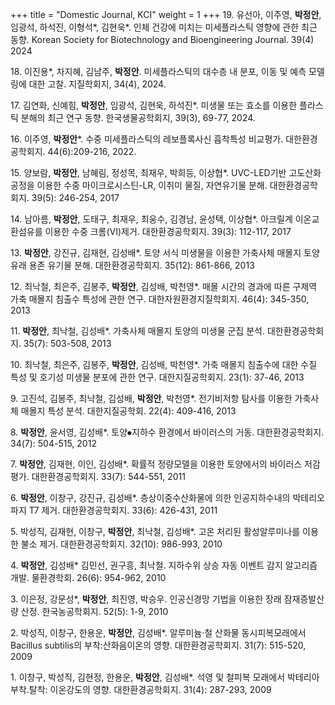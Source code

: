 +++
title = "Domestic Journal, KCI"
weight = 1
+++
&#8291;19. 유선아, 이주영, **박정안**, 임광석, 하석진, 이형석*, 김현욱*. 인체 건강에 미치는 미세플라스틱 영향에 관한 최근 동향. Korean Society for Biotechnology and Bioengineering Journal. 39(4) 2024

&#8291;18. 이진용*, 차지혜, 김남주, **박정안**. 미세플라스틱의 대수층 내 분포, 이동 및 예측 모델링에 대한 고찰. 지질학회지, 34(4), 2024.

&#8291;17. 김연화, 신예힘, **박정안**, 임광석, 김현욱, 하석진*. 미생물 또는 효소를 이용한 플라스틱 분해의 최근 연구 동향. 한국생물공학회지, 39(3), 69-77, 2024.

&#8291;16. 이주영, **박정안***. 수중 미세플라스틱의 레보플록사신 흡착특성 비교평가. 대한환경공학회지. 44(6):209-216, 2022.

&#8291;15. 양보람, **박정안**, 남혜림, 정성목, 최재우, 박희등, 이상협*. UVC-LED기반 고도산화공정을 이용한 수중 마이크로시스틴-LR, 이취미 물질, 자연유기물 분해. 대한환경공학회지. 39(5): 246-254, 2017


&#8291;14. 남아름, **박정안**, 도태구, 최재우, 최웅수, 김경남, 윤성택, 이상협*. 아크릴계 이온교환섬유를 이용한 수중 크롬(VI)제거. 대한환경공학회지. 39(3): 112-117, 2017


&#8291;13. **박정안**, 강진규, 김재현, 김성배*. 토양 서식 미생물을 이용한 가축사체 매몰지 토양유래 용존 유기물 분해. 대한환경공학회지. 35(12): 861-866, 2013


&#8291;12. 최낙철, 최은주, 김봉주, **박정안**, 김성배, 박천영*. 매몰 시간의 경과에 따른 구제역 가축 매몰지 침출수 특성에 관한 연구. 대한자원환경지질학회지. 46(4): 345-350, 2013


&#8291;11. **박정안**, 최낙철, 김성배*. 가축사체 매몰지 토양의 미생물 군집 분석. 대한환경공학회지. 35(7): 503-508, 2013


&#8291;10. 최낙철, 최은주, 김봉주, **박정안**, 김성배, 박천영*. 가축 매몰지 침출수에 대한 수질 특성 및 호기성 미생물 분포에 관한 연구. 대한지질공학회지. 23(1): 37-46, 2013


&#8291;9. 고진석, 김봉주, 최낙철, 김성배, **박정안**, 박천영*. 전기비저항 탐사를 이용한 가축사체 매몰지 특성 분석. 대한지질공학회. 22(4): 409-416, 2013


&#8291;8. **박정안**, 윤서영, 김성배*. 토양⦁지하수 환경에서 바이러스의 거동. 대한환경공학회지. 34(7): 504-515, 2012


&#8291;7. **박정안**, 김재현, 이인, 김성배*. 확률적 정량모델을 이용한 토양에서의 바이러스 저감 평가. 대한환경공학회지. 33(7): 544-551, 2011


&#8291;6. **박정안**, 이창구, 강진규, 김성배*. 층상이중수산화물에 의한 인공지하수내의 박테리오파지 T7 제거. 대한환경공학회지. 33(6): 426-431, 2011


&#8291;5. 박성직, 김재현, 이창구, **박정안**, 최낙철, 김성배*. 고온 처리된 활성알루미나를 이용한 불소 제거. 대한환경공학회지. 32(10): 986-993, 2010


&#8291;4. **박정안**, 김성배* 김민선, 권구흥, 최낙철. 지하수위 상승 자동 이벤트 감지 알고리즘 개발. 물환경학회. 26(6): 954-962, 2010


&#8291;3. 이은정, 강문성*, **박정안**, 최진영, 박승우. 인공신경망 기법을 이용한 장래 잠재증발산량 산정. 한국농공학회지. 52(5): 1-9, 2010


&#8291;2. 박성직, 이창구, 한용운, **박정안**, 김성배*. 알루미늄·철 산화물 동시피복모래에서 Bacillus subtilis의 부착:산화음이온의 영향. 대한환경공학회지. 31(7): 515-520, 2009


&#8291;1. 이창구, 박성직, 김현정, 한용운, **박정안**, 김성배*. 석영 및 철피복 모래에서 박테리아 부착․탈착: 이온강도의 영향. 대한환경공학회지. 31(4): 287-293, 2009
